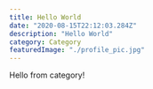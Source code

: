 ```yaml
---
title: Hello World
date: "2020-08-15T22:12:03.284Z"
description: "Hello World"
category: Category
featuredImage: "./profile_pic.jpg"
---
```


Hello from category!
